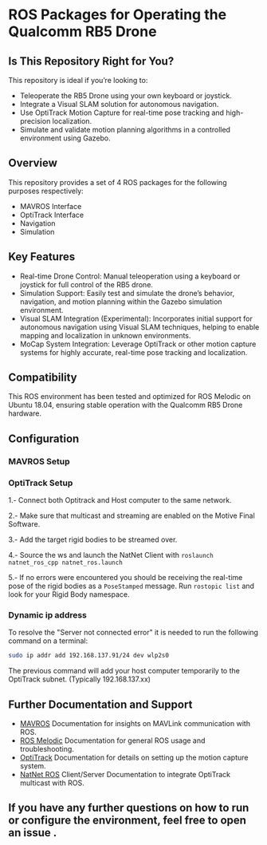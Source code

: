 # ROS Packages for Operating the Qualcomm RB5 Drone

## Is This Repository Right for You?

This repository is ideal if you’re looking to:

  - Teleoperate the RB5 Drone using your own keyboard or joystick.
  - Integrate a Visual SLAM solution for autonomous navigation.
  - Use OptiTrack Motion Capture for real-time pose tracking and high-precision localization.
  - Simulate and validate motion planning algorithms in a controlled environment using Gazebo.

## Overview

This repository provides a set of 4 ROS packages for the following purposes respectively: 

- MAVROS Interface
- OptiTrack Interface
- Navigation
- Simulation
  
## Key Features

  - Real-time Drone Control: Manual teleoperation using a keyboard or joystick for full control of the RB5 drone.
  - Simulation Support: Easily test and simulate the drone’s behavior, navigation, and motion planning within the Gazebo simulation environment.
  - Visual SLAM Integration (Experimental): Incorporates initial support for autonomous navigation using Visual SLAM techniques, helping to enable mapping and localization in unknown environments.
  - MoCap System Integration: Leverage OptiTrack or other motion capture systems for highly accurate, real-time pose tracking and localization.
  

## Compatibility

This ROS environment has been tested and optimized for ROS Melodic on Ubuntu 18.04, ensuring stable operation with the Qualcomm RB5 Drone hardware.

## Configuration


### MAVROS Setup


### OptiTrack Setup

1.- Connect both Optitrack and Host computer to the same network.

2.- Make sure that multicast and streaming are enabled on the Motive Final Software.

3.- Add the target rigid bodies to be streamed over.

4.- Source the ws and launch the NatNet Client with `roslaunch natnet_ros_cpp natnet_ros.launch`

5.- If no errors were encountered you should be receiving the real-time pose of the rigid bodies as a `PoseStamped` message. Run `rostopic list` and look for your Rigid Body namespace.

### Dynamic ip address
To resolve the "Server not connected error" it is needed to run the following command on a terminal:
```bash
sudo ip addr add 192.168.137.91/24 dev wlp2s0
```
The previous command will add your host computer temporarily to the OptiTrack subnet. (Typically 192.168.137.xx)

## Further Documentation and Support

- [MAVROS](http://wiki.ros.org/mavros) Documentation for insights on MAVLink communication with ROS.
- [ROS Melodic](http://wiki.ros.org/melodic/Installation/Ubuntu) Documentation for general ROS usage and troubleshooting.
- [OptiTrack](https://optitrack.com/) Documentation for details on setting up the motion capture system.
- [NatNet ROS](https://github.com/L2S-lab/natnet_ros_cpp) Client/Server Documentation to integrate OptiTrack multicast with ROS.

## If you have any further questions on how to run or configure the environment, feel free to open an issue .
